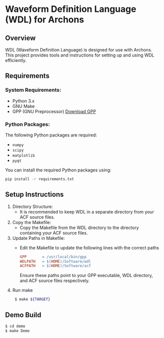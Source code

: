 # Waveform Definition Language (WDL) for Archons

## Overview
WDL (Waveform Definition Language) is designed for use with Archons. This project provides tools and instructions for setting up and using WDL efficiently.

## Requirements

### System Requirements:
- Python 3.x
- GNU Make
- GPP (GNU Preprocessor) [Download GPP](https://logological.org/gpp)

### Python Packages:
The following Python packages are required:
- `numpy`
- `scipy`
- `matplotlib`
- `pyqt`

You can install the required Python packages using:
```bash
pip install -r requirements.txt
```

## Setup Instructions

1. Directory Structure:
   - It is recommended to keep WDL in a separate directory from your ACF source files.
2. Copy the Makefile:
   - Copy the Makefile from the WDL directory to the directory containing your ACF source files.
3. Update Paths in Makefile:
   - Edit the Makefile to update the following lines with the correct paths

     ```makefile
     GPP       = /usr/local/bin/gpp
     WDLPATH   = $(HOME)/Software/wdl
     ACFPATH   = $(HOME)/Software/acf
     ```
     Ensure these paths point to your GPP executable, WDL directory, and ACF source files respectively.
4. Run make
   ```bash
    $ make ${TARGET}
   ```

## Demo Build
```bash
$ cd demo
$ make Demo
```